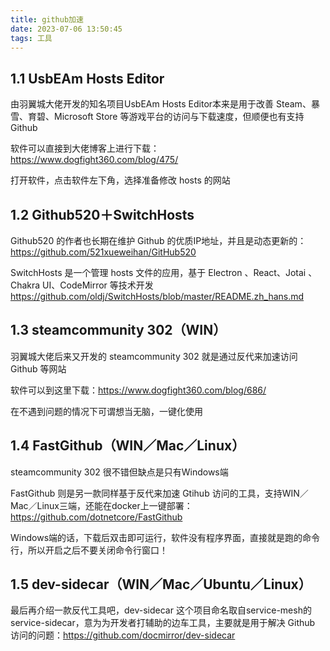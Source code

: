 ```yaml
---
title: github加速
date: 2023-07-06 13:50:45
tags: 工具
---
```



## 1.1 UsbEAm Hosts Editor
由羽翼城大佬开发的知名项目UsbEAm Hosts Editor本来是用于改善 Steam、暴雪、育碧、Microsoft Store 等游戏平台的访问与下载速度，但顺便也有支持 Github

软件可以直接到大佬博客上进行下载：https://www.dogfight360.com/blog/475/

打开软件，点击软件左下角，选择准备修改 hosts 的网站

## 1.2 Github520＋SwitchHosts
Github520 的作者也长期在维护 Github 的优质IP地址，并且是动态更新的：
https://github.com/521xueweihan/GitHub520

SwitchHosts 是一个管理 hosts 文件的应用，基于 Electron 、React、Jotai 、Chakra UI、CodeMirror 等技术开发
https://github.com/oldj/SwitchHosts/blob/master/README.zh_hans.md


## 1.3 steamcommunity 302（WIN）
羽翼城大佬后来又开发的 steamcommunity 302 就是通过反代来加速访问 Github 等网站

软件可以到这里下载：https://www.dogfight360.com/blog/686/

在不遇到问题的情况下可谓想当无脑，一键化使用


## 1.4 FastGithub（WIN／Mac／Linux）
steamcommunity 302 很不错但缺点是只有Windows端

FastGithub 则是另一款同样基于反代来加速 Gtihub 访问的工具，支持WIN／Mac／Linux三端，还能在docker上一键部署：https://github.com/dotnetcore/FastGithub

Windows端的话，下载后双击即可运行，软件没有程序界面，直接就是跑的命令行，所以开启之后不要关闭命令行窗口！

## 1.5 dev-sidecar（WIN／Mac／Ubuntu／Linux）
最后再介绍一款反代工具吧，dev-sidecar 这个项目命名取自service-mesh的service-sidecar，意为为开发者打辅助的边车工具，主要就是用于解决 Github 访问的问题：https://github.com/docmirror/dev-sidecar